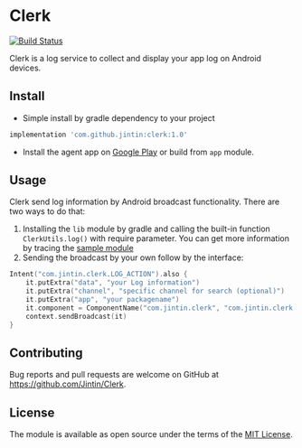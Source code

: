 # Clerk

[![Build Status](https://travis-ci.org/Jintin/Clerk.svg?branch=master)](https://travis-ci.org/Jintin/Clerk)

Clerk is a log service to collect and display your app log on Android devices.

## Install

 * Simple install by gradle dependency to your project
```groovy
implementation 'com.github.jintin:clerk:1.0'
```
 * Install the agent app on [Google Play](https://play.google.com/store/apps/details?id=com.jintin.clerk) or build from `app` module.

## Usage

Clerk send log information by Android broadcast functionality. There are two ways to do that:

 1. Installing the `lib` module by gradle and calling the built-in function `ClerkUtils.log()` with require parameter. You can get more information by tracing the [sample module](https://github.com/Jintin/Clerk/tree/master/sample)
 2. Sending the broadcast by your own follow by the interface:
```kotlin
Intent("com.jintin.clerk.LOG_ACTION").also {
    it.putExtra("data", "your Log information")
    it.putExtra("channel", "specific channel for search (optional)")
    it.putExtra("app", "your packagename")
    it.component = ComponentName("com.jintin.clerk", "com.jintin.clerk.app.LogReceiver")
    context.sendBroadcast(it)
}
```

## Contributing

Bug reports and pull requests are welcome on GitHub at <https://github.com/Jintin/Clerk>.

## License

The module is available as open source under the terms of the [MIT License](http://opensource.org/licenses/MIT).
